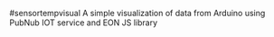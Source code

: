 #sensortempvisual
A simple visualization of data from Arduino using PubNub IOT service and EON JS library
